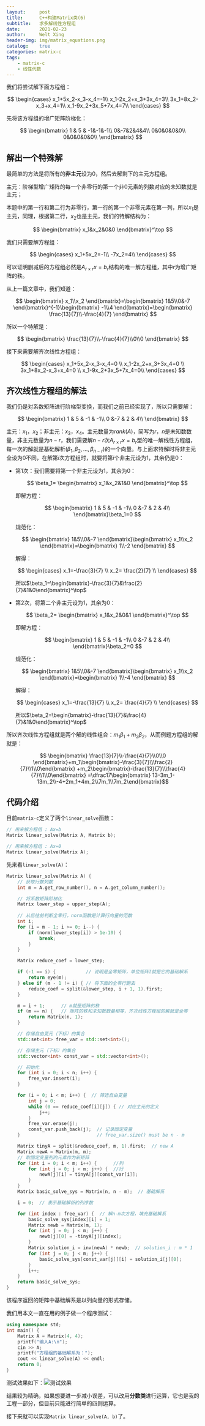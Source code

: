 ```yaml
---
layout:     post
title:      C++构建Matrix类(6)
subtitle:   求多解线性方程组
date:       2021-02-23
author:     Welt Xing
header-img: img/matrix_equations.png
catalog:    true
categories: matrix-c
tags:
    - matrix-c
    - 线性代数
---
```


我们将尝试解下面方程组：

$$
\begin{cases}
x_1+5x_2-x_3-x_4=-1\\
x_1-2x_2+x_3+3x_4=3\\
3x_1+8x_2-x_3+x_4=1\\
x_1-9x_2+3x_5+7x_4=7\\
\end{cases}
$$

先将该方程组的增广矩阵阶梯化：

$$
\begin{bmatrix}
1 & 5 & -1&-1&-1\\
0&-7&2&4&4\\
0&0&0&0&0\\
0&0&0&0&0\\
\end{bmatrix}
$$

## 解出一个特殊解

最简单的方法是将所有的**非主元**设为$0$，然后去解剩下的主元方程组。

主元：阶梯型增广矩阵的每一个非零行的第一个非$0$元素的列数对应的未知数就是主元；

本题中的第一行和第二行为非零行，第一行的第一个非零元素在第一列，所以$x_1$是主元，同理，根据第二行，$x_2$也是主元，我们的特解结构为：

$$
\begin{bmatrix}
x_1&x_2&0&0
\end{bmatrix}^\top
$$

我们只需要解方程组：

$$
\begin{cases}
x_1+5x_2=-1\\
-7x_2=4\\
\end{cases}
$$

可以证明删减后的方程组必然是$A_{r\times r}x=b_r$结构的唯一解方程组，其中$r$为增广矩阵的秩。

从上一篇文章中，我们知道：

$$
\begin{bmatrix}
x_1\\x_2
\end{bmatrix}=\begin{bmatrix}
1&5\\0&-7
\end{bmatrix}^{-1}\begin{bmatrix}
-1\\4
\end{bmatrix}=\begin{bmatrix}
\frac{13}{7}\\-\frac{4}{7}
\end{bmatrix}
$$

所以一个特解是：

$$
\begin{bmatrix}
\frac{13}{7}\\-\frac{4}{7}\\0\\0
\end{bmatrix}
$$

接下来需要解齐次线性方程组：

$$
\begin{cases}
x_1+5x_2-x_3-x_4=0 \\
x_1-2x_2+x_3+3x_4=0 \\
3x_1+8x_2-x_3+x_4=0 \\
x_1-9x_2+3x_5+7x_4=0\\
\end{cases}
$$

## 齐次线性方程组的解法

我们仍是对系数矩阵进行阶梯型变换，而我们之前已经实现了，所以只需要解：

$$
\begin{bmatrix}
1 & 5 & -1 & -1\\
0 &-7 & 2 & 4\\
\end{bmatrix}
$$

主元：$x_1$，$x_2$；非主元：$x_3$，$x_4$。主元数量为$rank(A)$，简写为$r$，$n$是未知数数量，非主元数量为$n-r$，我们需要解$n-r$次$A_{r\times r}x=b_r$型的唯一解线性方程组，每一次的解就是基础解析$(\beta_1,\beta_2,...,\beta_{n-r})$的一个向量。与上面求特解时将非主元全设为$0$不同，在解第$i$次方程组时，就要将第$i$个非主元设为$1$，其余仍是0：

- 第1次：我们需要将第一个非主元设为1，其余为0：

    $$
    \beta_1=
    \begin{bmatrix}
    x_1&x_2&1&0
    \end{bmatrix}^\top
    $$

    即解方程：

    $$
     \begin{bmatrix}
    1 & 5 & -1 & -1\\
    0 &-7 & 2 & 4\\
    \end{bmatrix}\beta_1=0
    $$

    规范化：

    $$
    \begin{bmatrix}
    1&5\\0&-7
    \end{bmatrix}\begin{bmatrix}
    x_1\\x_2
    \end{bmatrix}=\begin{bmatrix}
    1\\-2
    \end{bmatrix}
    $$

    解得：

    $$
    \begin{cases}
    x_1=-\frac{3}{7} \\
    x_2= \frac{2}{7} \\
    \end{cases}
    $$

    所以$\beta_1=\begin{bmatrix}-\frac{3}{7}&\frac{2}{7}&1&0\end{bmatrix}^\top$

- 第2次，将第二个非主元设为1，其余为0：

    $$
    \beta_2=
    \begin{bmatrix}
    x_1&x_2&0&1
    \end{bmatrix}^\top
    $$

    即解方程：

    $$
     \begin{bmatrix}
    1 & 5 & -1 & -1\\
    0 &-7 & 2 & 4\\
    \end{bmatrix}\beta_2=0
    $$

    规范化：

    $$
    \begin{bmatrix}
    1&5\\0&-7
    \end{bmatrix}\begin{bmatrix}
    x_1\\x_2
    \end{bmatrix}=\begin{bmatrix}
    1\\-4
    \end{bmatrix}
    $$

    解得：

    $$
    \begin{cases}
    x_1=-\frac{13}{7} \\
    x_2= \frac{4}{7} \\
    \end{cases}
    $$

    所以$\beta_2=\begin{bmatrix}-\frac{13}{7}&\frac{4}{7}&1&0\end{bmatrix}^\top$

所以齐次线性方程组就是两个解的线性组合：$m_1\beta_1+m_2\beta_2$，从而例题方程组的解就是：

$$
\begin{bmatrix}
\frac{13}{7}\\-\frac{4}{7}\\0\\0
\end{bmatrix}+m_1\begin{bmatrix}-\frac{3}{7}\\\frac{2}{7}\\1\\0\end{bmatrix}
+m_2\begin{bmatrix}-\frac{13}{7}\\\frac{4}{7}\\1\\0\end{bmatrix}
=\dfrac17\begin{bmatrix}
13-3m_1-13m_2\\-4+2m_1+4m_2\\7m_1\\7m_2\end{bmatrix}$$

## 代码介绍

目前`matrix-c`定义了两个`linear_solve`函数：

```cpp
// 用来解方程组 : Ax=b
Matrix linear_solve(Matrix A, Matrix b);

// 用来解方程组 : Ax=0
Matrix linear_solve(Matrix A);
```

先来看`linear_solve(A)`：

```cpp
Matrix linear_solve(Matrix A) {
    // 获取行数列数
    int m = A.get_row_number(), n = A.get_column_number();

    // 将系数矩阵阶梯化
    Matrix lower_step = upper_step(A);
    
    // 从后往前判断全零行，norm函数是计算行向量的范数
    int i;
    for (i = m - 1; i >= 0; i--) {
        if (norm(lower_step[i]) > 1e-10) {
            break;
        }
    }

    Matrix reduce_coef = lower_step;

    if (-1 == i) {           // 说明是全零矩阵，单位矩阵I就是它的基础解系
        return eye(m);
    } else if (m - 1 != i) { // 将下面的全零行删去
        reduce_coef = split(&lower_step, i + 1, 1).first;
    }

    m = i + 1;      // m就是矩阵的秩
    if (m == n) {   // 矩阵的秩和未知数数量相等，齐次线性方程组的解就是全零
        return Matrix(n, 1);
    }

    // 存储自由变元（下标）的集合
    std::set<int> free_var = std::set<int>();

    // 存储主元（下标）的集合
    std::vector<int> const_var = std::vector<int>();

    // 初始化
    for (int i = 0; i < n; i++) {
        free_var.insert(i);
    }

    for (i = 0; i < m; i++) {  // 筛选自由变量
        int j = 0;
        while (0 == reduce_coef[i][j]) { // 对应主元的定义
            j++;
        }
        free_var.erase(j);
        const_var.push_back(j);  // 记录固定变量
    }                            // free_var.size() must be n - m

    Matrix tinyA = split(&reduce_coef, m, 1).first;  // new A
    Matrix newA = Matrix(m, m);
    // 取固定变量列的元素作为新矩阵
    for (int i = 0; i < m; i++) {      //列
        for (int j = 0; j < m; j++) {  //行
            newA[j][i] = tinyA[j][const_var[i]];
        }
    }
    Matrix basic_solve_sys = Matrix(n, n - m);  // 基础解系

    i = 0;  // 表示基础解析的列序数

    for (int index : free_var) {  // 解n-m次方程，填充基础解系
        basic_solve_sys[index][i] = 1;
        Matrix newb = Matrix(m, 1);
        for (int j = 0; j < m; j++) {
            newb[j][0] = -tinyA[j][index];
        }
        Matrix solution_i = inv(newA) * newb;  // solution_i : m * 1
        for (int j = 0; j < m; j++) {
            basic_solve_sys[const_var[j]][i] = solution_i[j][0];
        }
        i++;
    }
    return basic_solve_sys;
}
```

该程序返回的矩阵中基础解系是以列向量的形式存储。

我们用本文一直在用的例子做一个程序测试：

```cpp
using namespace std;
int main() {
    Matrix A = Matrix(4, 4);
    printf("输入A:\n");
    cin >> A;
    printf("方程组的基础解系为：");
    cout << linear_solve(A) << endl;
    return 0;
}
```

测试效果如下：![测试效果](/img/solve_test.png)

结果较为精确，如果想要进一步减小误差，可以改用**分数类**进行运算，它也是我的工程一部分，但目前只能进行简单的四则运算。

接下来就可以实现`Matrix linear_solve(A, b)`了。